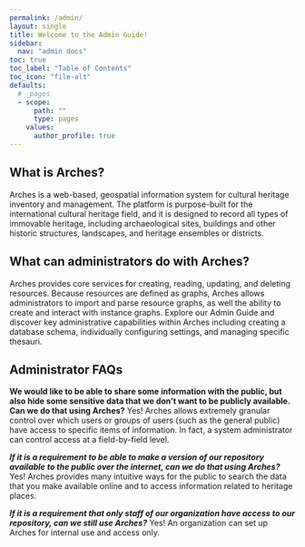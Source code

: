 ```yaml
---
permalink: /admin/
layout: single
title: Welcome to the Admin Guide!
sidebar:
  nav: "admin docs"
toc: true
toc_label: "Table of Contents"
toc_icon: "file-alt"
defaults:
  # _pages
  - scope:
      path: ""
      type: pages
    values:
      author_profile: true
---
```

## What is Arches?
Arches is a web-based, geospatial information system for cultural heritage inventory and management. The platform is purpose-built for the international cultural heritage field, and it is designed to record all types of immovable heritage, including archaeological sites, buildings and other historic structures, landscapes, and heritage ensembles or districts.

## What can administrators do with Arches?
Arches provides core services for creating, reading, updating, and deleting resources. Because resources are defined as graphs, Arches allows administrators to import and parse resource graphs, as well the ability to create and interact with instance graphs. Explore our Admin Guide and discover key administrative capabilities within Arches including creating a database schema, individually configuring settings, and managing specific thesauri.

## Administrator FAQs
**We would like to be able to share some information with the public, but also hide some sensitive data that we don’t want to be publicly available. Can we do that using Arches?**
Yes! Arches allows extremely granular control over which users or groups of users (such as the general public) have access to specific items of information. In fact, a system administrator can control access at a field-by-field level.

***If it is a requirement to be able to make a version of our repository available to the public over the internet, can we do that using Arches?***
Yes! Arches provides many intuitive ways for the public to search the data that you make available online and to access information related to heritage places.

***If it is a requirement that only staff of our organization have access to our repository, can we still use Arches?***
Yes! An organization can set up Arches for internal use and access only.
